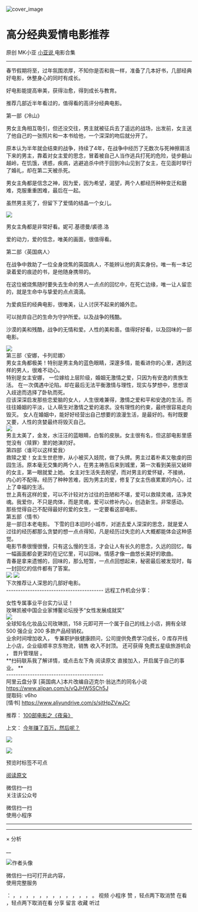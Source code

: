 ![cover_image](https://mmbiz.qpic.cn/mmbiz_jpg/A8SKDch4cJHUZgUV0tMOicicot3gAgCptYYiaTVa2MEr5z8g869rE0J8E8Bx4YCpVKSXQNIx72ibjX1iaHkk35vOmFQ/0?wx_fmt=jpeg)

#  高分经典爱情电影推荐

原创  MK小亚  [ 小亚说 ](https://mp.weixin.qq.com/mp/appmsgalbum?__biz=MzUxNDAwNTk0MQ==&action=getalbum&album_id=2480908578841772032#wechat_redirect) 电影合集

__ _ _ _ _

  

春节假期将至，过年氛围浓厚，不知你是否和我一样，准备了几本好书，几部经典好电影，休整身心的同时有成长。

  

好电影能提高审美，获得治愈，得到成长与教育。

  

推荐几部近半年看过的，值得看的高评分经典电影。

  

第一部《冷山》

  

男女主角相互吸引，但还没交往，男主就被征兵去了遥远的战场，出发前，女主送了他自己的一张照片和一本书给他，一个深深的吻后就分开了。

  

原本认为半年就会结束的战争，持续了4年，在战争中经历了无数次与死神擦肩活下来的男主，靠着对女主爱的思念，冒着被自己人当作逃兵打死的危险，徒步翻山越岭，在饥饿，诱惑，疾病，逃避追杀中终于回到冷山见到了女主，在见面时举行了婚礼，却在第二天被杀死。

  

男女主角都是信念之神，因为爱，因为希望，渴望，两个人都经历种种变迁和磨难，克服重重困难，最后在一起。

虽然男主死了，但留下了爱情的结晶一个女儿。

  

![](https://mmbiz.qpic.cn/mmbiz_jpg/A8SKDch4cJHUZgUV0tMOicicot3gAgCptYtRArma0icL1Lce0eicJ1zrYDCgAMhQSoFkWsjABl5j40scEf6dQqVL3Q/640?wx_fmt=jpeg)  

男女主角都是非常好看。妮可.基德曼/裘德.洛

爱的动力，爱的信念，唯美的画面，很值得看。

  

第二部〈英国病人〉

  

在战争中救助了一位全身烧焦的英国病人，不能辨认他的真实身份。唯一有一本记录着爱的痕迹的书，是他随身携带的。

  

在这位被烧焦随时要失去生命的男人一点点的回忆中，在死亡边缘，唯一让人留恋的，就是生命中与挚爱的点点滴滴。

  

为爱疯狂的经典电影，很唯美，让人讨厌不起来的婚外恋。

可以抛弃自己的生命为守护所爱。以及战争的残酷。

沙漠的美和残酷，战争的无情和爱。人性的美和善。值得好好看，以及回味的一部电影。

  

![](https://mmbiz.qpic.cn/mmbiz_jpg/A8SKDch4cJHUZgUV0tMOicicot3gAgCptYYNhZ43IS9sUusGJl4Ty6ttQibgAhYveNKPd1E1HYYJMib6YfxQBjINrQ/640?wx_fmt=jpeg)  
第三部〈安娜，卡列尼娜〉  
男女主角都极美！特别是男主角的蓝色眼睛，深邃多情，能看进你的心里，遇到这样的男人，很难不动心。  
特别是女主安娜， 一位嫁给上层阶级，婚姻无激情之爱，只因为有安逸的贵族生活。
在一次偶遇中沦陷。却在最后无法平衡激情与理性，现实与梦想中，思想误入歧途而选择了卧轨而死。  
应该深深启发那些恋爱脑的女人，人生很难兼得，激情之爱和平和安逸的生活。而往往婚姻的平淡，让人萌生对激情之爱的渴求。没有理性的约束，最终很容易走向毁灭。
女人在婚姻中，能好好经营出自己想要的浪漫生活，是最好的。有时既要又要，人性的贪婪最终将毁灭自己。  
![](https://mmbiz.qpic.cn/mmbiz_jpg/A8SKDch4cJHUZgUV0tMOicicot3gAgCptY27hwWbvt0NE4O12ZETYtZhOypgcjsy4ZqickZKUQWbGc9OzoPapG8oA/640?wx_fmt=jpeg)  
男主太美了，金发，水汪汪的蓝眼睛，白皙的皮肤。女主很有名，但这部电影里感觉没有〈赎罪〉里的她演的好。  
第四部〈谁可以这样爱我〉  
救赎之爱！女主生世悲惨，从小被买入妓院，做了头牌。男主过着朴素又敬虔的田园生活。原本毫无交集的两个人，在男主祷告后来到城里，第一次看到美丽又破碎的女主，第一眼就爱上她。
女主对生活失去盼望，而对男主的爱怀疑，不接纳，内心的不配得。经历了种种苦难，因为男主的爱，修复了女主伤痕累累的内心，过上了幸福的生活。  
世上真有这样的爱，可以不计较对方过往的丑陋和不堪，爱可以救赎灵魂，洁净灵魂。我爱你，不只是肉体，而是灵魂，爱可以修补内心，创造新生。非常感动。  
那些觉得自己不配得最好的爱的女生，一定要看这部电影。  
第五部〈情书〉  
是一部日本老电影。  下雪的日本旧时小城市，对逝去爱人深深的思念，就是爱人过往的经历都那么贪婪的想一点点得知，凡是经历过失恋的人大概都能体会这种感觉。  
电影节奏很慢很慢，只有这么慢的生活，才会让人有长久的思念，久远的回忆，每一幅画面都会更深的在记忆里，可以回味。情感才像一曲悠长美好的歌曲。  
青春是拿来遗憾的，回味的，那么短暂，一点点回想起来，秘密最后被发现时，每一封回忆的信件都有了答案。  
![](https://mmbiz.qpic.cn/mmbiz_jpg/A8SKDch4cJHUZgUV0tMOicicot3gAgCptYmqbWpGLagT8sm4fErnPcrOGHfsd8SS2Qm17XGhrlibOw8rMeXeXWkUQ/640?wx_fmt=jpeg)
![](https://mmbiz.qpic.cn/mmbiz_jpg/A8SKDch4cJHUZgUV0tMOicicot3gAgCptYMjn0jORHeo8ygEjI7vG7B4PPLxpKzaC1icUR2x8Z72aYYMicYdeezSng/640?wx_fmt=jpeg)  
下次推荐让人深思的几部好电影。  
\-----------------------------------------  远程工作机会分享：  
  
女性专属事业平台实力认证！  
玫琳凯被中国企业家博鳌论坛授予“女性发展成就奖”  
![](https://mmbiz.qpic.cn/mmbiz_jpg/A8SKDch4cJGnR41I5Dl9IuwiaHYx7825mM68DLlh5rkkJ0CicfyzASagdMUEZ2pNCZs13Ng5n6ehtuiaW1YJrziaHQ/640?wx_fmt=jpeg)  
全球知名化妆品公司玫琳凯，158 元即可开一个属于自己的线上小店，拥有全球 500 强企业 200 多款产品经销权。  
业余时间增加收入，  专兼职护肤健康顾问，公司提供免费学习成长，0 库存开线上小店，企业级顺丰京东物流，销售  收入不封顶。  还可获得
免费五星级旅游机会  ，  晋升管理层  。  
**扫码联系我了解详情，或点击左下角 阅读原文  直接加入，开启属于自己的事业。 **  
\-----------------------------------------  
阿里云盘分享  [英国病人]本片改编自迈克尔·翁达杰的同名小说  
https://www.alipan.com/s/vQJHW5SCh5J  
提取码: v6ho  
[情书]  https://www.aliyundrive.com/s/sjtHpZVwJCr  
  

推荐： [ 100部电影之《夜枭》
](https://mp.weixin.qq.com/s?__biz=MzUxNDAwNTk0MQ==&mid=2247484891&idx=1&sn=86c003f4dfc7c910793c627d1c546831&scene=21#wechat_redirect)  

上文： [ 今年赚了百万，然后呢？
](https://mp.weixin.qq.com/s?__biz=MzUxNDAwNTk0MQ==&mid=2247485005&idx=1&sn=190a6a1fefad3c168edfb83ee14749d5&scene=21#wechat_redirect)

![](https://mmbiz.qpic.cn/mmbiz_gif/b96CibCt70iaZ7Bia3Wm91cEuWhERXfCYjTia9tf7aMjVBNRETSa2NpGjCV6tyNvgCLos8LBgwEgxcwaIw8zdOsG7A/640?wx_fmt=gif)

![](https://mmbiz.qpic.cn/mmbiz_jpg/A8SKDch4cJEicCnqTxiatgGquhIicZ1wJ1Dth5YOOzoYV7U4N3HmiaO0vVAzjOpBVdtF0gnL632Fc7HqiaDmgveQDEw/640?wx_fmt=jpeg)

  

预览时标签不可点

[ 阅读原文 ](javascript:;)

微信扫一扫  
关注该公众号



微信扫一扫  
使用小程序

****



****



×  分析

__

![作者头像](http://mmbiz.qpic.cn/mmbiz_png/A8SKDch4cJE0KicTMyrVCx3VLqEgic5sJ1V5QeGZTibG9GLZlSCXSj5ByXNkib5PBrZVMkI41KKxgwE1K9gfypUeRg/0?wx_fmt=png)

微信扫一扫可打开此内容，  
使用完整服务

：  ，  ，  ，  ，  ，  ，  ，  ，  ，  ，  ，  ，  。  视频  小程序  赞  ，轻点两下取消赞  在看  ，轻点两下取消在看
分享  留言  收藏  听过

